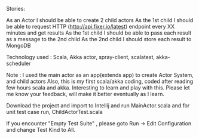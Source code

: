 Stories:

As an Actor I should be able to create 2 child actors
As the 1st child I should be able to request HTTP (http://api.fixer.io/latest) endpoint every XX minutes and get results
As the 1st child I should be able to pass each result as a message to the 2nd child
As the 2nd child I should store each result to MongoDB

Technology used : Scala, Akka actor, spray-client, scalatest, akka-scheduler

Note : I used the main actor as an app(extends app) to create Actor System, and child actors 
Also, this is my first scala/akka coding, coded after reading few hours scala and akka. Interesting to learn and play with this.
Please let me know your feedback, will make it better eventually as I learn.

Download the project and import to Intellij and run MainActor.scala and for unit test case run, ChildActorTest.scala

If you encounter "Empty Test Suite" , please goto Run -> Edit Configuration and change Test Kind to All.
